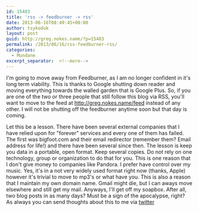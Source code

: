 ```yaml
---
id: 15483
title: 'rss -> feedburner -> rss'
date: 2013-06-16T08:49:45+00:00
author: tsykoduk
layout: post
guid: http://greg.nokes.name/?p=15483
permalink: /2013/06/16/rss-feedburner-rss/
categories:
  - Mundane
excerpt_separator:  <!--more-->
---
```

I'm going to move away from Feedburner, as I am no longer confident in it's long term viability. This is thanks to Google shutting down reader and moving everything towards the walled garden that is Google Plus. So, if you are one of the two or three people that still follow this blog via RSS, you'll want to move to the feed at <a href="http://greg.nokes.name/feed">http://greg.nokes.name/feed</a> instead of any other. I will not be shutting off the feedburner anytime soon but that day is coming.
<!--more-->
Let this be a lesson. There have been several external companies that I have relied upon for "forever" services and every one of them has failed. The first was bigfoot.com and their email redirector (remember them? Email address for life!) and there have been several since then.
The lesson is keep you data in a portable, open format. Keep several copies. Do not rely on one technology, group or organization to do that for you.
This is one reason that I don't give money to companies like Pandora. I prefer have control over my music. Yes, it's in a not very widely used format right now (thanks, Apple) however it's trivial to move to mp3's or what have you. This is also a reason that I maintain my own domain name. Gmail might die, but I can aways move elsewhere and still get my mail.
Anyways, I'll get off my soapbox. After all, two blog posts in as many days? Must be a sign of the apocalypse, right?
As always you can send thoughts about this to me via <a href="http://twitter.com/tsykoduk">twitter</a>